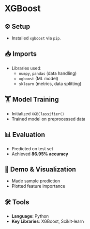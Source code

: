 # XGBoost
## ⚙️ Setup
- Installed `xgboost` via `pip`.

## 📥 Imports
- Libraries used:
  - `numpy`, `pandas` (data handling)
  - `xgboost` (ML model)
  - `sklearn` (metrics, data splitting)

## 🏋️ Model Training
- Initialized `XGBClassifier()`
- Trained model on preprocessed data

## 📊 Evaluation
- Predicted on test set
- Achieved **86.95% accuracy**

## 🎨 Demo & Visualization
- Made sample prediction
- Plotted feature importance

## 🛠️ Tools
- **Language**: Python
- **Key Libraries**: XGBoost, Scikit-learn
